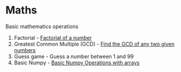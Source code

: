 # Maths
Basic mathematics operations


1. Factorial - [Factorial of a number](https://github.com/jhhalls/Maths/blob/master/factorial.py)
2. Greatest Common Multiple (GCD) - [Find the GCD of any two given numbers](https://github.com/jhhalls/Maths/blob/master/GCD.py)
3. Guess game - Guess a number between 1 and 99
4. Basic Numpy - [Basic Numpy Operations with arrays](https://nbviewer.org/github/jhhalls/Maths/blob/master/Linear_Algebra_Cheat_Sheet.ipynb)
